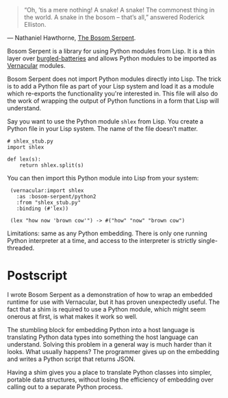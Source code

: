 > “Oh, ’tis a mere nothing! A snake! A snake! The commonest thing in
> the world. A snake in the bosom – that’s all,” answered Roderick
> Elliston.

— Nathaniel Hawthorne, [The Bosom Serpent][TBS].

Bosom Serpent is a library for using Python modules from Lisp. It is a
thin layer over [burgled-batteries][] and allows Python modules to
be imported as [Vernacular][] modules.

Bosom Serpent does not import Python modules directly into Lisp. The
trick is to add a Python file as part of your Lisp system and load it
as a module which re-exports the functionality you're interested in.
This file will also do the work of wrapping the output of Python
functions in a form that Lisp will understand.

Say you want to use the Python module `shlex` from Lisp. You create a
Python file in your Lisp system. The name of the file doesn’t matter.

    # shlex_stub.py
    import shlex

    def lex(s):
        return shlex.split(s)

You can then import this Python module into Lisp from your system:

     (vernacular:import shlex
       :as :bosom-serpent/python2
       :from "shlex_stub.py"
       :binding (#'lex))

     (lex "how now 'brown cow'") -> #("how" "now" "brown cow")

Limitations: same as any Python embedding. There is only one running
Python interpreter at a time, and access to the interpreter is
strictly single-threaded.

# Postscript

I wrote Bosom Serpent as a demonstration of how to wrap an embedded
runtime for use with Vernacular, but it has proven unexpectedly
useful. The fact that a shim is required to use a Python module, which
might seem onerous at first, is what makes it work so well.

The stumbling block for embedding Python into a host language is
translating Python data types into something the host language can
understand. Solving this problem in a general way is much harder than
it looks. What usually happens? The programmer gives up on the
embedding and writes a Python script that returns JSON.

Having a shim gives you a place to translate Python classes into
simpler, portable data structures, without losing the efficiency of
embedding over calling out to a separate Python process.

[TBS]: http://www.online-literature.com/hawthorne/132/
[burgled-batteries]: https://github.com/pinterface/burgled-batteries
[Overlord]: https://github.com/ruricolist/overlord
[Vernacular]: https://github.com/ruricolist/vernacular
